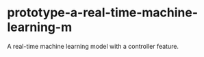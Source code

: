 # prototype-a-real-time-machine-learning-m
A real-time machine learning model with a controller feature.
